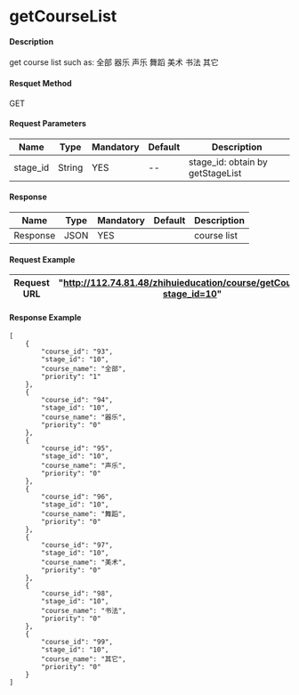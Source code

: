 # getCourseList


#### Description
get course list such as:  全部 器乐 声乐 舞蹈 美术 书法 其它
#### Resquet Method
GET
#### Request Parameters

| Name | Type | Mandatory | Default | Description |
| -- | -- | -- | -- | -- |
| stage_id | String | YES | -- | stage_id: obtain by getStageList |



#### Response
| Name | Type | Mandatory | Default | Description |
| -- | -- | -- | -- | -- |
| Response | JSON | YES| | course list  |


#### Request Example

|Request URL | "http://112.74.81.48/zhihuieducation/course/getCourseList?stage_id=10" |
| --| -- |


#### Response Example

```
[
    {
        "course_id": "93",
        "stage_id": "10",
        "course_name": "全部",
        "priority": "1"
    },
    {
        "course_id": "94",
        "stage_id": "10",
        "course_name": "器乐",
        "priority": "0"
    },
    {
        "course_id": "95",
        "stage_id": "10",
        "course_name": "声乐",
        "priority": "0"
    },
    {
        "course_id": "96",
        "stage_id": "10",
        "course_name": "舞蹈",
        "priority": "0"
    },
    {
        "course_id": "97",
        "stage_id": "10",
        "course_name": "美术",
        "priority": "0"
    },
    {
        "course_id": "98",
        "stage_id": "10",
        "course_name": "书法",
        "priority": "0"
    },
    {
        "course_id": "99",
        "stage_id": "10",
        "course_name": "其它",
        "priority": "0"
    }
]
```






